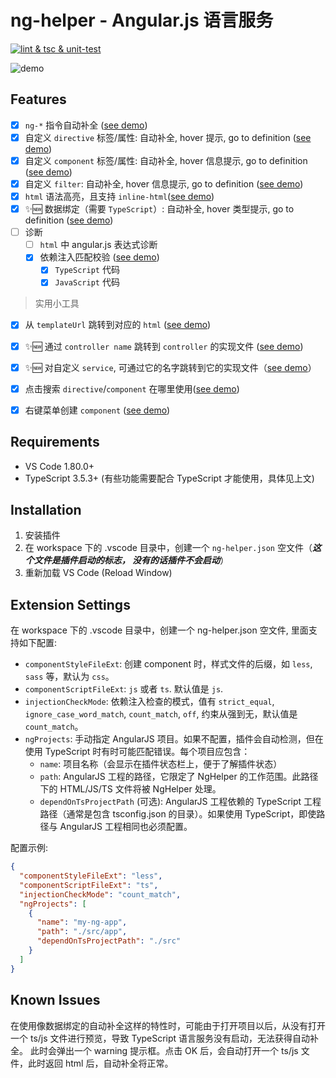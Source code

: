 # ng-helper - Angular.js 语言服务

[![lint & tsc & unit-test](https://github.com/huanguolin/ng-helper/actions/workflows/check.yml/badge.svg)](https://github.com/huanguolin/ng-helper/actions/workflows/check.yml)

![demo](https://raw.githubusercontent.com/huanguolin/ng-helper/main/resources/demo.gif)

## Features

- [x] `ng-*` 指令自动补全 ([see demo](https://raw.githubusercontent.com/huanguolin/ng-helper/refs/heads/main/resources/builtin-directives-demo.gif))
- [x] 自定义 `directive` 标签/属性: 自动补全, hover 提示, go to definition ([see demo](https://raw.githubusercontent.com/huanguolin/ng-helper/refs/heads/main/resources/directives-demo.gif))
- [x] 自定义 `component` 标签/属性: 自动补全, hover 信息提示, go to definition ([see demo](https://raw.githubusercontent.com/huanguolin/ng-helper/refs/heads/main/resources/components-demo.gif))
- [x] 自定义 `filter`: 自动补全, hover 信息提示, go to definition ([see demo](https://raw.githubusercontent.com/huanguolin/ng-helper/refs/heads/main/resources/filters-demo.gif))
- [x] `html` 语法高亮，且支持 `inline-html`([see demo](https://raw.githubusercontent.com/huanguolin/ng-helper/refs/heads/main/resources/inline-html-demo.gif))
- [x] ✨🆕 数据绑定（需要 `TypeScript`）: 自动补全, hover 类型提示, go to definition ([see demo](https://raw.githubusercontent.com/huanguolin/ng-helper/refs/heads/main/resources/data-binding-demo.gif))
- [ ] 诊断
  - [ ] `html` 中 angular.js 表达式诊断
  - [x] 依赖注入匹配校验 ([see demo](https://raw.githubusercontent.com/huanguolin/ng-helper/refs/heads/main/resources/injection-validate-demo.gif))
    - [x] `TypeScript` 代码
    - [x] `JavaScript` 代码

> 实用小工具
- [x] 从 `templateUrl` 跳转到对应的 `html` ([see demo](https://raw.githubusercontent.com/huanguolin/ng-helper/refs/heads/main/resources/template-url-jump-demo.gif))
- [x] ✨🆕 通过 `controller name` 跳转到 `controller` 的实现文件 ([see demo](https://raw.githubusercontent.com/huanguolin/ng-helper/refs/heads/main/resources/controller-jump-demo.gif))
- [x] ✨🆕 对自定义 `service`, 可通过它的名字跳转到它的实现文件（[see demo](https://raw.githubusercontent.com/huanguolin/ng-helper/refs/heads/main/resources/service-jump-demo.gif)）
- [x] 点击搜索 `directive`/`component` 在哪里使用([see demo](https://raw.githubusercontent.com/huanguolin/ng-helper/refs/heads/main/resources/search-component-use-demo.gif))
- [x] 右键菜单创建 `component` ([see demo](https://raw.githubusercontent.com/huanguolin/ng-helper/refs/heads/main/resources/create-component-demo.gif))


## Requirements

* VS Code 1.80.0+
* TypeScript 3.5.3+ (有些功能需要配合 TypeScript 才能使用，具体见上文)


## Installation

1. 安装插件
2. 在 workspace 下的 .vscode 目录中，创建一个 `ng-helper.json` 空文件（***这个文件是插件启动的标志， 没有的话插件不会启动***）
3. 重新加载 VS Code (Reload Window)

## Extension Settings

在 workspace 下的 .vscode 目录中，创建一个 ng-helper.json 空文件, 里面支持如下配置:

* `componentStyleFileExt`: 创建 component 时，样式文件的后缀，如 `less`, `sass` 等，默认为 `css`。
* `componentScriptFileExt`: `js` 或者 `ts`. 默认值是 `js`.
* `injectionCheckMode`: 依赖注入检查的模式，值有 `strict_equal`, `ignore_case_word_match`, `count_match`, `off`, 约束从强到无，默认值是 `count_match`。
* `ngProjects`: 手动指定 AngularJS 项目。如果不配置，插件会自动检测，但在使用 TypeScript 时有时可能匹配错误。每个项目应包含：
  * `name`: 项目名称（会显示在插件状态栏上，便于了解插件状态）
  * `path`: AngularJS 工程的路径，它限定了 NgHelper 的工作范围。此路径下的 HTML/JS/TS 文件将被 NgHelper 处理。
  * `dependOnTsProjectPath` (可选): AngularJS 工程依赖的 TypeScript 工程路径（通常是包含 tsconfig.json 的目录）。如果使用 TypeScript，即使路径与 AngularJS 工程相同也必须配置。

配置示例:
```json
{
  "componentStyleFileExt": "less",
  "componentScriptFileExt": "ts", 
  "injectionCheckMode": "count_match",
  "ngProjects": [
    {
      "name": "my-ng-app",
      "path": "./src/app",
      "dependOnTsProjectPath": "./src"
    }
  ]
}
```

## Known Issues

在使用像数据绑定的自动补全这样的特性时，可能由于打开项目以后，从没有打开一个 ts/js 文件进行预览，导致 TypeScript 语言服务没有启动，无法获得自动补全。
此时会弹出一个 warning 提示框。点击 OK 后，会自动打开一个 ts/js 文件，此时返回 html 后，自动补全将正常。

